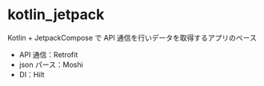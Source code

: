 # kotlin_jetpack
Kotlin + JetpackCompose で API 通信を行いデータを取得するアプリのベース

- API 通信：Retrofit
- json パース：Moshi
- DI：Hilt
